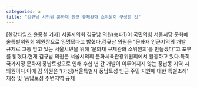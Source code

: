 ```yaml
---
categories: a
title: "김규남 시의원 문화재 인근 규제완화 소위원회 구성할 것"
---
```

[한강타임즈 윤종철 기자] 서울시의회 김규남 의원(송파1)이 국민의힘 서울시당 문화예술특별위원회 위원장으로 임명됐다고 밝혔다.김규남 의원은 “문화재 인근지역의 개발 규제로 고통 받고 있는 서울시민을 위해 ‘문화재 규제완화 소위원회’를 만들겠다”고 포부를 밝혔다.현재 김규남 의원은 서울시의회 문화체육관광위원회에서 활동하고 있다.특히 국가지정 문화재 풍납토성으로 인해 수십 년 간 개발이 이루어지지 않는 풍납동 지역 시의원이다.이에 김 의원은 ‘(가칭)서울특별시 풍납토성 인근 주민 지원에 대한 특별조례’ 재정 및 ‘풍납토성 주변지역 규제